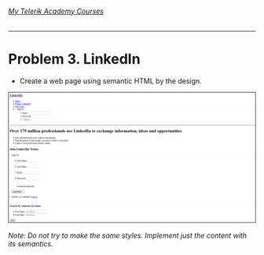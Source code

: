###### [My Telerik Academy Courses](https://github.com/nikolovdeyan/TelerikAcademy) 
-------------------------------------

Problem 3. LinkedIn
=============

*	Create a web page using semantic HTML by the design.

![picture2](./resources/task3.png)

_Note: Do not try to make the same styles. Implement just the content with its semantics._
